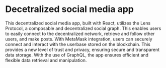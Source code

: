 # Decetralized social media app
This decentralized social media app, built with React, utilizes
              the Lens Protocol, a composable and decentralized social graph.
              This enables users to easily connect to the decentralized network,
              retrieve and follow other users, and make posts. With MetaMask
              integration, users can securely connect and interact with the
              userbase stored on the blockchain. This provides a new level of
              trust and privacy, ensuring secure and transparent data storage.
              With the use of GraphQL, the app ensures efficient and flexible
              data retrieval and manipulation.
